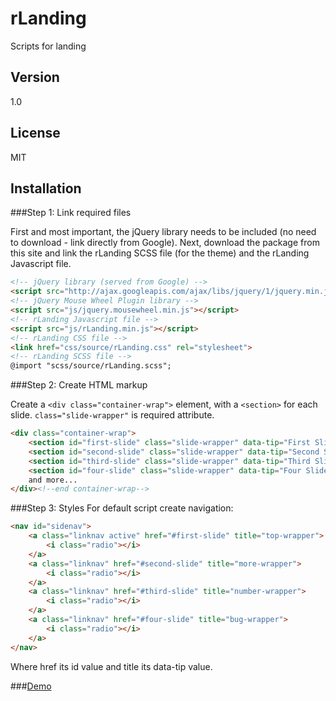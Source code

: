 rLanding
========

Scripts for landing

Version
----
1.0

License
----
MIT

Installation
--------------

###Step 1: Link required files

First and most important, the jQuery library needs to be included (no need to download - link directly from Google). Next, download the package from this site and link the rLanding SCSS file (for the theme) and the rLanding Javascript file.

```html
<!-- jQuery library (served from Google) -->
<script src="http://ajax.googleapis.com/ajax/libs/jquery/1/jquery.min.js"></script>
<!-- jQuery Mouse Wheel Plugin library -->
<script src="js/jquery.mousewheel.min.js"></script>
<!-- rLanding Javascript file -->
<script src="js/rLanding.min.js"></script>
<!-- rLanding CSS file -->
<link href="css/source/rLanding.css" rel="stylesheet">
<!-- rLanding SCSS file -->
@import "scss/source/rLanding.scss";
```

###Step 2: Create HTML markup

Create a `<div class="container-wrap">` element, with a `<section>` for each slide. `class="slide-wrapper"` is required attribute.

```html
<div class="container-wrap">
    <section id="first-slide" class="slide-wrapper" data-tip="First Slide"></section>
    <section id="second-slide" class="slide-wrapper" data-tip="Second Slide"></section>
    <section id="third-slide" class="slide-wrapper" data-tip="Third Slide"></section>
    <section id="four-slide" class="slide-wrapper" data-tip="Four Slide"></section>
    and more...
</div><!--end container-wrap-->
```

###Step 3: Styles
For default script create navigation:
```html
<nav id="sidenav">
    <a class="linknav active" href="#first-slide" title="top-wrapper">
        <i class="radio"></i>
    </a>
    <a class="linknav" href="#second-slide" title="more-wrapper">
        <i class="radio"></i>
    </a>
    <a class="linknav" href="#third-slide" title="number-wrapper">
        <i class="radio"></i>
    </a>
    <a class="linknav" href="#four-slide" title="bug-wrapper">
        <i class="radio"></i>
    </a>
</nav>
```
Where href its id value and title its data-tip value.

###[Demo](http://viking-r.pp.ua/rLanding/)
